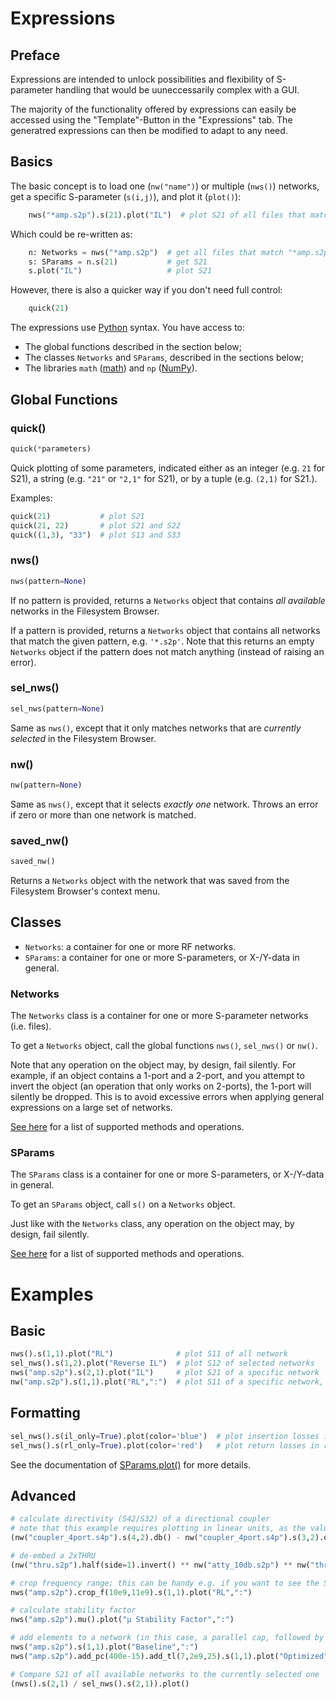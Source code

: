 # Expressions

Preface
-------

Expressions are intended to unlock possibilities and flexibility of S-parameter handling that would be uuneccessarily complex with a GUI.

The majority of the functionality offered by expressions can easily be accessed using the "Template"-Button in the "Expressions" tab. The generatred expressions can then be modified to adapt to any need.



Basics
------

The basic concept is to load one (`nw("name")`) or multiple (`nws()`) networks, get a specific S-parameter (`s(i,j)`), and plot it (`plot()`):

```python
    nws("*amp.s2p").s(21).plot("IL")  # plot S21 of all files that match "*amp.s2p"
```

Which could be re-written as:

```python
    n: Networks = nws("*amp.s2p")  # get all files that match "*amp.s2p"
    s: SParams = n.s(21)           # get S21
    s.plot("IL")                   # plot S21
```

However, there is also a quicker way if you don't need full control:

```python
    quick(21)
```

The expressions use [Python](https://docs.python.org/3/) syntax. You have access to:
- The global functions described in the section below;
- The classes `Networks` and `SParams`, described in the sections below;
- The libraries `math` ([math](https://docs.python.org/3/library/math.html)) and `np` ([NumPy](https://numpy.org/doc/)).




Global Functions
----------------


### quick()

```python
quick(*parameters)
```

Quick plotting of some parameters, indicated either as an integer (e.g. `21` for S21), a string (e.g. `"21"` or `"2,1"` for S21), or by a tuple (e.g. `(2,1)` for S21.).

Examples:
```python
quick(21)           # plot S21
quick(21, 22)       # plot S21 and S22
quick((1,3), "33")  # plot S13 and S33
```


### nws()

```python
nws(pattern=None)
```

If no pattern is provided, returns a `Networks` object that contains *all available* networks in the Filesystem Browser.

If a pattern is provided, returns a `Networks` object that contains all networks that match the given pattern, e.g. `'*.s2p'`. Note that this returns an empty `Networks` object if the pattern does not match anything (instead of raising an error).


### sel_nws()

```python
sel_nws(pattern=None)
```

Same as `nws()`, except that it only matches networks that are *currently selected* in the Filesystem Browser.


### nw()

```python
nw(pattern=None)
```

Same as `nws()`, except that it selects *exactly one* network. Throws an error if zero or more than one network is matched.


### saved_nw()

```python
saved_nw()
```

Returns a `Networks` object with the network that was saved from the Filesystem Browser's context menu.



Classes
-------

- `Networks`: a container for one or more RF networks.
- `SParams`: a container for one or more S-parameters, or X-/Y-data in general.


### Networks

The `Networks` class is a container for one or more S-parameter networks (i.e. files).

To get a `Networks` object, call the global functions `nws()`, `sel_nws()` or `nw()`.

Note that any operation on the object may, by design, fail silently. For example, if an object contains a 1-port and a 2-port, and you attempt to invert the object (an operation that only works on 2-ports), the 1-port will silently be dropped. This is to avoid excessive errors when applying general expressions on a large set of networks.

[See here](./expr_networks.md) for a list of supported methods and operations.



### SParams

The `SParams` class is a container for one or more S-parameters, or X-/Y-data in general.

To get an `SParams` object, call `s()` on a `Networks` object.

Just like with the `Networks` class, any operation on the object may, by design, fail silently.

[See here](./expr_sparams.md) for a list of supported methods and operations.



Examples
========

Basic
-----

```python
nws().s(1,1).plot("RL")              # plot S11 of all network
sel_nws().s(1,2).plot("Reverse IL")  # plot S12 of selected networks
nws("amp.s2p").s(2,1).plot("IL")     # plot S21 of a specific network
nw("amp.s2p").s(1,1).plot("RL",":")  # plot S11 of a specific network, dashed line
```



Formatting
--------

```python
sel_nws().s(il_only=True).plot(color='blue')  # plot insertion losses in blue
sel_nws().s(rl_only=True).plot(color='red')   # plot return losses in red
```

See the documentation of [SParams.plot()](./expr_sparams.md) for more details.



Advanced
--------

```python
# calculate directivity (S42/S32) of a directional coupler
# note that this example requires plotting in linear units, as the values are already converted to dB
(nw("coupler_4port.s4p").s(4,2).db() - nw("coupler_4port.s4p").s(3,2).db()).plot("Directivity")

# de-embed a 2xTHRU
(nw("thru.s2p").half(side=1).invert() ** nw("atty_10db.s2p") ** nw("thru.s2p").half(side=2).flip()).s(2,1).plot("De-embedded")

# crop frequency range; this can be handy e.g. if you want to see the Smith-chart only for a specific frequency range
nws("amp.s2p").crop_f(10e9,11e9).s(1,1).plot("RL",":")

# calculate stability factor
nws("amp.s2p").mu().plot("µ Stability Factor",":")

# add elements to a network (in this case, a parallel cap, followed by a short transmission line)
nws("amp.s2p").s(1,1).plot("Baseline",":")
nws("amp.s2p").add_pc(400e-15).add_tl(7,2e9,25).s(1,1).plot("Optimized","-")

# Compare S21 of all available networks to the currently selected one
(nws().s(2,1) / sel_nws().s(2,1)).plot()
```
